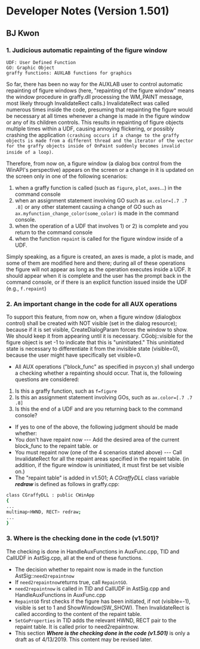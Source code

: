 # Developer Notes (Version 1.501)  
## BJ Kwon  
### 1. Judicious automatic repainting of the figure window  
```
UDF: User Defined Function
GO: Graphic Object
graffy functions: AUXLAB functions for graphics
``` 
So far, there has been no way for the AUXLAB user to control automatic repainting of figure windows (here, "repainting of the figure window" means the window procedure in graffy.dll processing the WM_PAINT message, most likely through InvalidateRect calls.) InvalidateRect was called numerous times inside the code, presuming that repainting the figure would be necessary at all times whenever a change is made in the figure window or any of its children controls. This results in repainting of figure objects multiple times within a UDF, causing annoying flickering, or possibly crashing the application `(crashing occurs if a change to the graffy objects is made from a different thread and the iterator of the vector for the graffy objects inside of OnPaint suddenly becomes invalid inside of a loop)`.  
  
Therefore, from now on, a figure window (a dialog box control from the WinAPI's perspective) appears on the screen or a change in it is updated on the screen only in one of the following scenarios:  
  
1. when a graffy function is called (such as `figure`, `plot`, `axes`...) in the command console  
2. when an assignment statement involving GO such as `ax.color=[.7 .7 .8]`  or any other statement causing a change of GO such as `ax.myfunction_change_color(some_color)`  is made in the command console. 
3. when the operation of a UDF that involves 1) or 2) is complete and you  return to the command console  
4. when the function `repaint` is called for the figure window inside of a UDF.  
  
Simply speaking, as a figure is created, an axes is made, a plot is made, and some of them are modified here and there; during all of these operations the figure will not appear as long as the operation executes inside a UDF. It should appear when it is complete and the user has the prompt back in the command console, or if there is an explicit function issued inside the UDF (e.g., `f.repaint`)  
  
### 2. An important change in the code for all AUX operations  
To support this feature, from now on, when a figure window (dialogbox control) shall be created with NOT visible (set in the dialog resource); because if it is set visible, CreateDialogParam forces the window to show. We should keep it from appearing until it is necessary. CGobj::visible for the figure object is set -1 to indicate that this is "uninitiated." This uninitiated state is necessary to differentiate it from the invisible state (visible=0), because the user might have specifically set visible=0. 
  
* All AUX operations ("block_func" as specified in psycon.y) shall undergo a checking whether a repainting should occur. That is, the following questions are considered:  
1. Is this a graffy function, such as `f=figure`
2. Is this an assignment statement involving GOs, such as `ax.color=[.7 .7 .8]` 
3. Is this the end of a UDF and are you returning back to the command console?  
* If yes to one of the above, the following judgment should be made whether:  
* You don't have repaint now --- Add the desired area of the current block_func to the repaint table.  or
* You must repaint now (one of the 4 scenarios stated above) --- Call InvalidateRect for all the repaint areas specified in the repaint table. (in addition, if the figure window is uninitiated, it must first be set visible on.)  
* The "repaint table" is added in v1.501; A *CGraffyDLL* class variable ***redraw*** is defined as follows in graffy.cpp:  
```sh  
class CGraffyDLL : public CWinApp  
{  
...  
multimap<HWND, RECT> redraw;  
...  
}  
```  
### 3. Where is the checking done in the code (v1.501)?  
The checking is done in HandleAuxFunctions in AuxFunc.cpp, TID and CallUDF in AstSig.cpp, all at the end of these functions.  
* The decision whether to repaint now is made in the function AstSig::`need2repaintnow`
* If `need2repaintnow`returns true, call `RepaintGO`.
* `need2repaintnow` is called in TID and CallUDF in AstSig.cpp and HandleAuxFunctions in AuxFunc.cpp
*  `RepaintGO` first checks if the figure has been initiated, if not (visible=-1), visible is set to 1 and ShowWindow(SW_SHOW). Then  InvalidateRect is called according to the content of the repaint table.
* `SetGoProperties` in TID adds the relevant HWND, RECT pair to the repaint table. It is called prior to need2repaintnow. 
* This section ***Where is the checking done in the code (v1.501)*** is only a draft as of 4/13/2019. This content may be revised later. 